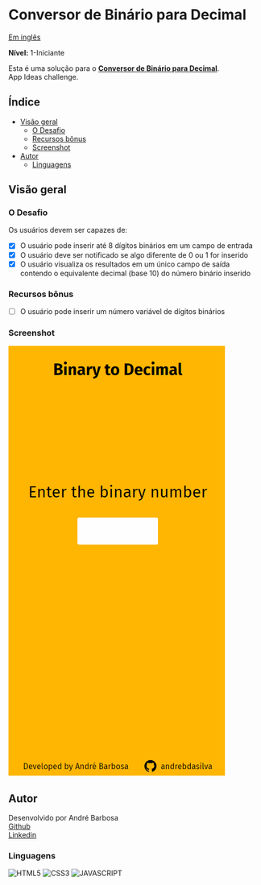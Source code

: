 # Conversor de Binário para Decimal
<p align="left">
	<a href="/README.md">Em inglês</a>   
</p>

**Nível:** 1-Iniciante

Esta é uma solução para o **[Conversor de Binário para Decimal](https://github.com/florinpop17/app-ideas/blob/master/Projects/1-Beginner/Bin2Dec-App.md)**.  
App Ideas challenge.

## Índice

- [Visão geral](#visão-geral)
  - [O Desafio](#o-desafio) 
  - [Recursos bônus](#recursos-bônus)
  - [Screenshot](#screenshot)
- [Autor](#autor)
  - [Linguagens](#linguagens)
## Visão geral

### O Desafio
Os usuários devem ser capazes de:
- [x] O usuário pode inserir até 8 dígitos binários em um campo de entrada
- [x] O usuário deve ser notificado se algo diferente de 0 ou 1 for inserido
- [x] O usuário visualiza os resultados em um único campo de saída contendo o equivalente decimal (base 10) do número binário inserido  

### Recursos bônus

- [ ] O usuário pode inserir um número variável de dígitos binários

### Screenshot

![](/screenshot/screencapture.gif)

## Autor

Desenvolvido por André Barbosa  
[Github](https://github.com/andrebdasilva)  
[Linkedin](https://www.linkedin.com/in/andr%C3%A9-barbosa-501502247)

### Linguagens
![HTML5](https://img.shields.io/badge/HTML5-E34F26?style=for-the-badge&logo=html5&logoColor=white)
![CSS3](https://img.shields.io/badge/CSS3-1572B6?style=for-the-badge&logo=css3&logoColor=white)
![JAVASCRIPT](https://img.shields.io/badge/JavaScript-F7DF1E?style=for-the-badge&logo=javascript&logoColor=black)